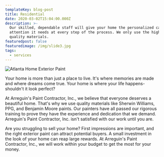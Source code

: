 ```yaml
---
templateKey: blog-post
title: Residential
date: 2020-03-02T15:04:00.000Z
description: >-
  Our skilled, dependable staff will give your home the personalized care and
  attention it needs at every step of the process. We only use the highest
  quality materials.
featuredpost: false
featuredimage: /img/slide3.jpg
tags:
  - services
---
```

![Atlanta Home Exterior Paint](/img/slide3.jpg "Atlanta Home Exterior Paint Professionals")

Your home is more than just a place to live. It's where memories are made and where dreams come true. Your home is where your life happens- shouldn't it look perfect?

At Arreguin's Paint Contractor, Inc., we believe that everyone deserves a beautiful home. That's why we use quality materials like Sherwin Williams, PPG, and Benjamin Moore paints. Our painters have all passed our rigorous training to prove they have the experience and dedication that we demand. Arreguin's Paint Contractor, Inc. isn't satisfied with our work until you are.

Are you struggling to sell your home? First impressions are important, and the right exterior paint can attract potential buyers. A small investment in the look of your home can reap large rewards. At Arreguin's Paint Contractor, Inc., we will work within your budget to get the most for your money.